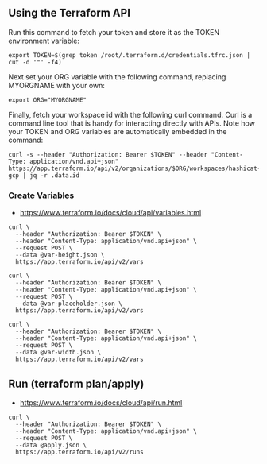 
## Using the Terraform API

Run this command to fetch your token and store it as the TOKEN environment variable:

```
export TOKEN=$(grep token /root/.terraform.d/credentials.tfrc.json | cut -d '"' -f4)
```

Next set your ORG variable with the following command, replacing MYORGNAME with your own:

```
export ORG="MYORGNAME"
```

Finally, fetch your workspace id with the following curl command. Curl is a command line tool that is handy for interacting directly with APIs. Note how your TOKEN and ORG variables are automatically embedded in the command:

```
curl -s --header "Authorization: Bearer $TOKEN" --header "Content-Type: application/vnd.api+json"   https://app.terraform.io/api/v2/organizations/$ORG/workspaces/hashicat-gcp | jq -r .data.id
```

### Create Variables
- https://www.terraform.io/docs/cloud/api/variables.html

```
curl \
  --header "Authorization: Bearer $TOKEN" \
  --header "Content-Type: application/vnd.api+json" \
  --request POST \
  --data @var-height.json \
  https://app.terraform.io/api/v2/vars

curl \
  --header "Authorization: Bearer $TOKEN" \
  --header "Content-Type: application/vnd.api+json" \
  --request POST \
  --data @var-placeholder.json \
  https://app.terraform.io/api/v2/vars

curl \
  --header "Authorization: Bearer $TOKEN" \
  --header "Content-Type: application/vnd.api+json" \
  --request POST \
  --data @var-width.json \
  https://app.terraform.io/api/v2/vars
```


## Run (terraform plan/apply) 
- https://www.terraform.io/docs/cloud/api/run.html

```
curl \
  --header "Authorization: Bearer $TOKEN" \
  --header "Content-Type: application/vnd.api+json" \
  --request POST \
  --data @apply.json \
  https://app.terraform.io/api/v2/runs
```
